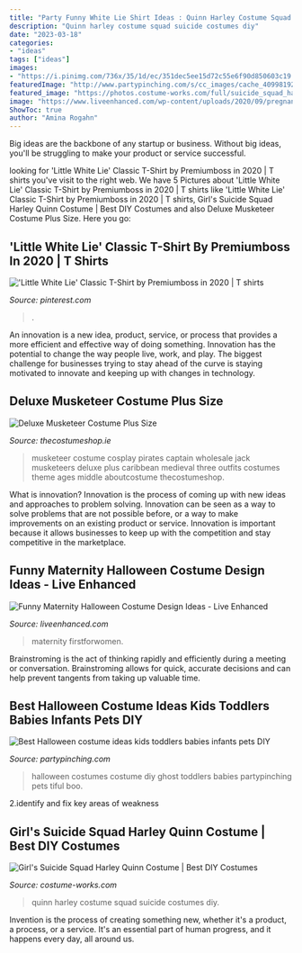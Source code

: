 ```yaml
---
title: "Party Funny White Lie Shirt Ideas : Quinn Harley Costume Squad Suicide Costumes Diy"
description: "Quinn harley costume squad suicide costumes diy"
date: "2023-03-18"
categories:
- "ideas"
tags: ["ideas"]
images:
- "https://i.pinimg.com/736x/35/1d/ec/351dec5ee15d72c55e6f90d850603c19.jpg"
featuredImage: "http://www.partypinching.com/s/cc_images/cache_4099819268.jpg?t=1472707649"
featured_image: "https://photos.costume-works.com/full/suicide_squad_harley_quinn.jpg"
image: "https://www.liveenhanced.com/wp-content/uploads/2020/09/pregnancy-halloween-costumes-10-1.png"
ShowToc: true
author: "Amina Rogahn"
---
```



Big ideas are the backbone of any startup or business. Without big ideas, you'll be struggling to make your product or service successful.

	

		
looking for &#039;Little White Lie&#039; Classic T-Shirt by Premiumboss in 2020 | T shirts you've visit to the right web. We have 5 Pictures about &#039;Little White Lie&#039; Classic T-Shirt by Premiumboss in 2020 | T shirts like &#039;Little White Lie&#039; Classic T-Shirt by Premiumboss in 2020 | T shirts, Girl&#039;s Suicide Squad Harley Quinn Costume | Best DIY Costumes and also Deluxe Musketeer Costume Plus Size. Here you go:
		
    
## &#039;Little White Lie&#039; Classic T-Shirt By Premiumboss In 2020 | T Shirts

<img loading=lazy src="https://i.pinimg.com/736x/35/1d/ec/351dec5ee15d72c55e6f90d850603c19.jpg" onerror="this.onerror=null;this.src='https://tse1.mm.bing.net/th?id=OIP.vvRc2YuMLDC6xXwK9bHRtQHaLG&amp;pid=15.1';" alt="&#039;Little White Lie&#039; Classic T-Shirt by Premiumboss in 2020 | T shirts">

_Source: pinterest.com_

>. 

	

An innovation is a new idea, product, service, or process that provides a more efficient and effective way of doing something. Innovation has the potential to change the way people live, work, and play. The biggest challenge for businesses trying to stay ahead of the curve is staying motivated to innovate and keeping up with changes in technology.

    
## Deluxe Musketeer Costume Plus Size

<img loading=lazy src="https://www.thecostumeshop.ie/images/detailed/4/60566.jpg" onerror="this.onerror=null;this.src='https://tse3.mm.bing.net/th?id=OIP.rfisN_CMPMxtOtv4pMWbAQHaRA&amp;pid=15.1';" alt="Deluxe Musketeer Costume Plus Size">

_Source: thecostumeshop.ie_

>musketeer costume cosplay pirates captain wholesale jack musketeers deluxe plus caribbean medieval three outfits costumes theme ages middle aboutcostume thecostumeshop. 

	

What is innovation?
Innovation is the process of coming up with new ideas and approaches to problem solving. Innovation can be seen as a way to solve problems that are not possible before, or a way to make improvements on an existing product or service. Innovation is important because it allows businesses to keep up with the competition and stay competitive in the marketplace.

    
## Funny Maternity Halloween Costume Design Ideas - Live Enhanced

<img loading=lazy src="https://www.liveenhanced.com/wp-content/uploads/2020/09/pregnancy-halloween-costumes-10-1.png" onerror="this.onerror=null;this.src='https://tse4.mm.bing.net/th?id=OIP.tk09JJhKFIEM-2PG3TAdGgHaHb&amp;pid=15.1';" alt="Funny Maternity Halloween Costume Design Ideas - Live Enhanced">

_Source: liveenhanced.com_

>maternity firstforwomen. 

	

Brainstroming is the act of thinking rapidly and efficiently during a meeting or conversation. Brainstroming allows for quick, accurate decisions and can help prevent tangents from taking up valuable time.

    
## Best Halloween Costume Ideas Kids Toddlers Babies Infants Pets DIY

<img loading=lazy src="http://www.partypinching.com/s/cc_images/cache_4099819268.jpg?t=1472707649" onerror="this.onerror=null;this.src='https://tse3.mm.bing.net/th?id=OIP.GYmc6YBZiBtAaScKhD0_dQHaKC&amp;pid=15.1';" alt="Best Halloween costume ideas kids toddlers babies infants pets DIY">

_Source: partypinching.com_

>halloween costumes costume diy ghost toddlers babies partypinching pets tiful boo. 

	

2.identify and fix key areas of weakness 

    
## Girl&#039;s Suicide Squad Harley Quinn Costume | Best DIY Costumes

<img loading=lazy src="https://photos.costume-works.com/full/suicide_squad_harley_quinn.jpg" onerror="this.onerror=null;this.src='https://tse1.mm.bing.net/th?id=OIP.zinzMmgcKNXkP0d8r-TXFAHaL6&amp;pid=15.1';" alt="Girl&#039;s Suicide Squad Harley Quinn Costume | Best DIY Costumes">

_Source: costume-works.com_

>quinn harley costume squad suicide costumes diy. 

	

Invention is the process of creating something new, whether it's a product, a process, or a service. It's an essential part of human progress, and it happens every day, all around us.

